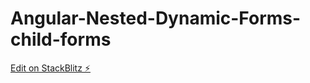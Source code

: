 # Angular-Nested-Dynamic-Forms-child-forms

[Edit on StackBlitz ⚡️](https://stackblitz.com/edit/angular-x4a5b6-zyqvmd)
